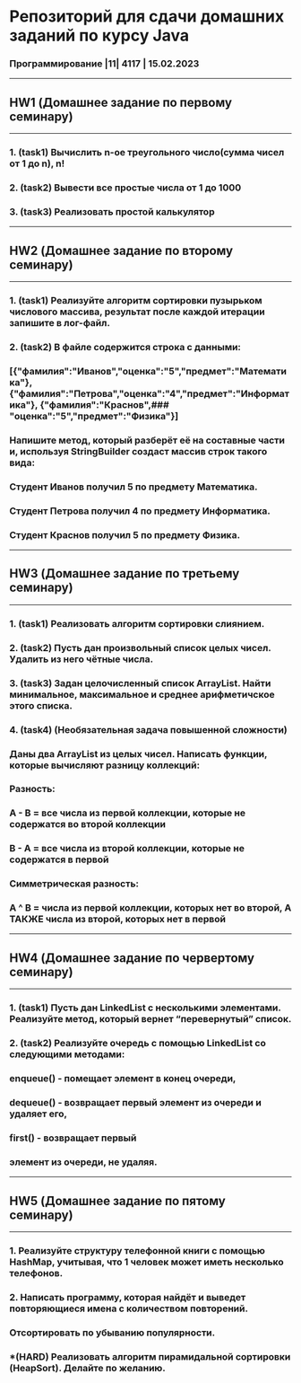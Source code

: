 # Репозиторий для сдачи домашних заданий по курсу Java

### Программирование |11| 4117 | 15.02.2023

---

## HW1 (Домашнее задание по первому семинару)

---

### 1. (task1) Вычислить n-ое треугольного число(сумма чисел от 1 до n), n! 
### 2. (task2) Вывести все простые числа от 1 до 1000 
### 3. (task3) Реализовать простой калькулятор

---


## HW2 (Домашнее задание по второму семинару) 

---

### 1. (task1) Реализуйте алгоритм сортировки пузырьком числового массива, результат после каждой итерации запишите в лог-файл. 
### 2. (task2) В файле содержится строка с данными:
###    [{"фамилия":"Иванов","оценка":"5","предмет":"Математика"}, {"фамилия":"Петрова","оценка":"4","предмет":"Информатика"}, {"фамилия":"Краснов",###    "оценка":"5","предмет":"Физика"}]
###    Напишите метод, который разберёт её на составные части и, используя StringBuilder создаст массив строк такого вида:
###    Студент Иванов получил 5 по предмету Математика.
###    Студент Петрова получил 4 по предмету Информатика.
###    Студент Краснов получил 5 по предмету Физика.

---

## HW3 (Домашнее задание по третьему семинару)

---

### 1. (task1) Реализовать алгоритм сортировки слиянием.
### 2. (task2) Пусть дан произвольный список целых чисел. Удалить из него чётные числа.
### 3. (task3) Задан целочисленный список ArrayList. Найти минимальное, максимальное и среднее арифметичское этого списка.
### 4. (task4)  (Необязательная задача повышенной сложности)
###    Даны два ArrayList из целых чисел. Написать функции, которые вычисляют разницу коллекций:
###    Разность:
###    A - B = все числа из первой коллекции, которые не содержатся во второй коллекции
###    B - A = все числа из второй коллекции, которые не содержатся в первой
###    Симметрическая разность:
###    A ^ B = числа из первой коллекции, которых нет во второй, А ТАКЖЕ числа из второй, которых нет в первой

---

## HW4 (Домашнее задание по червертому семинару)

---

### 1. (task1) Пусть дан LinkedList с несколькими элементами. Реализуйте метод, который вернет “перевернутый” список.
### 2. (task2) Реализуйте очередь с помощью LinkedList со следующими методами:
###    enqueue() - помещает элемент в конец очереди, 
###    dequeue() - возвращает первый элемент из очереди и удаляет его, 
###    first() - возвращает первый 
###    элемент из очереди, не удаляя.

---

## HW5 (Домашнее задание по пятому семинару)

---

### 1. Реализуйте структуру телефонной книги с помощью HashMap, учитывая, что 1 человек может иметь несколько телефонов.
<!-- Иван Иванов 
Светлана Петрова
Кристина Белова
Анна Мусина
Анна Крутова
Иван Юрин
Петр Лыков
Павел Чернов
Иван Иванов
Петр Чернышов
Мария Федорова
Марина Светлова
Мария Савина
Иван Иванов
Мария Рыкова
Анна Крутова
Марина Лугова
Анна Владимирова
Петр Лыков
Иван Мечников
Петр Петин
Петр Лыков
Иван Ежов -->
### 2. Написать программу, которая найдёт и выведет повторяющиеся имена с количеством повторений.
### Отсортировать по убыванию популярности.
### *(HARD) Реализовать алгоритм пирамидальной сортировки (HeapSort). Делайте по желанию.



